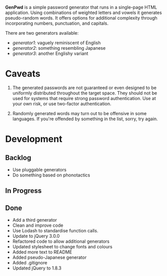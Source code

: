 __GenPwd__ is a simple password generator that runs in a single-page HTML application. Using combinations of weighted letters and vowels it generates pseudo-random words. It offers options for additional complexity through incorporating numbers, punctuation, and capitals.

There are two generators available:
* _generator1_: vaguely reminiscent of English
* _generator2_: something resembling Japanese
* _generator3_: another Englishy variant

# Caveats

1. The generated passwords are not guaranteed or even designed to be uniformly distributed throughout the target space. They should not be used for systems that require strong password authentication. Use at your own risk, or use two-factor authentication.

2. Randomly generated words may turn out to be offensive in some languages. If you're offended by something in the list, sorry, try again.

# Development

## Backlog

* Use pluggable generators
* Do something based on phonotactics

## In Progress


## Done

* Add a third generator
* Clean and improve code
* Use Lodash to standardise function calls.
* Update to jQuery 3.0.0
* Refactored code to allow additional generators
* Updated stylesheet to change fonts and colours
* Added more text to README
* Added pseudo-Japanese generator
* Added .gitignore
* Updated jQuery to 1.8.3

